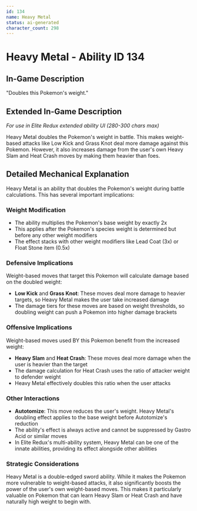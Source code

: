 ```yaml
---
id: 134
name: Heavy Metal
status: ai-generated
character_count: 298
---
```


# Heavy Metal - Ability ID 134

## In-Game Description
"Doubles this Pokemon's weight."

## Extended In-Game Description
*For use in Elite Redux extended ability UI (280-300 chars max)*

Heavy Metal doubles the Pokemon's weight in battle. This makes weight-based attacks like Low Kick and Grass Knot deal more damage against this Pokemon. However, it also increases damage from the user's own Heavy Slam and Heat Crash moves by making them heavier than foes.

## Detailed Mechanical Explanation
Heavy Metal is an ability that doubles the Pokemon's weight during battle calculations. This has several important implications:

### Weight Modification
- The ability multiplies the Pokemon's base weight by exactly 2x
- This applies after the Pokemon's species weight is determined but before any other weight modifiers
- The effect stacks with other weight modifiers like Lead Coat (3x) or Float Stone item (0.5x)

### Defensive Implications
Weight-based moves that target this Pokemon will calculate damage based on the doubled weight:
- **Low Kick** and **Grass Knot**: These moves deal more damage to heavier targets, so Heavy Metal makes the user take increased damage
- The damage tiers for these moves are based on weight thresholds, so doubling weight can push a Pokemon into higher damage brackets

### Offensive Implications
Weight-based moves used BY this Pokemon benefit from the increased weight:
- **Heavy Slam** and **Heat Crash**: These moves deal more damage when the user is heavier than the target
- The damage calculation for Heat Crash uses the ratio of attacker weight to defender weight
- Heavy Metal effectively doubles this ratio when the user attacks

### Other Interactions
- **Autotomize**: This move reduces the user's weight. Heavy Metal's doubling effect applies to the base weight before Autotomize's reduction
- The ability's effect is always active and cannot be suppressed by Gastro Acid or similar moves
- In Elite Redux's multi-ability system, Heavy Metal can be one of the innate abilities, providing its effect alongside other abilities

### Strategic Considerations
Heavy Metal is a double-edged sword ability. While it makes the Pokemon more vulnerable to weight-based attacks, it also significantly boosts the power of the user's own weight-based moves. This makes it particularly valuable on Pokemon that can learn Heavy Slam or Heat Crash and have naturally high weight to begin with.